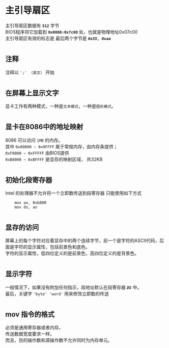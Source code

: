 # 主引导扇区
主引导扇区数据有 **`512`** 字节  
BIOS程序将它加载到 **`0x0000:0x7c00`** 处，也就是物理地址0x07c00  
主引导扇区有效的标志是 最后两个字节是 ***`0x55, 0xaa`***

#
## 注释
注释以 `';' （英文）` 开始

#
## 在屏幕上显示文字
显卡工作有两种模式，一种是`文本模式`，一种是`图形模式`。

#
## 显卡在8086中的地址映射
8086 可以访问 `1MB` 的内存。  
其中 `0x00000 ~ 0x9FFFF` 属于常规内存，由内存条提供；  
`0xF0000 ~ 0xFFFFF` 由BIOS提供  
`0xB8000 ~ 0xBFFFF` 是显存的映射区域， 共32KB

#
## 初始化段寄存器
Intel 的处理器不允许将一个立即数传送到段寄存器
只能使用如下方式
```
    mov ax, 0xb800
    mov ds, ax
```

#
## 显存的访问
屏幕上的每个字符对应着显存中的两个连续字节，前一个是字符的ASCII代码，后面是字符的显示属性，包括前景色和底色。  
字符的显示属性，低四位定义的是前景色，高四位定义的是背景色。

# 
## 显示字符
一般情况下，如果没有附加任何指示，段地址默认在段寄存器 ***`DS`*** 中。  
最后，关键字 `'byte' 'word'` 用来修饰立即数的传送 

#
## mov 指令的格式
必须是通用寄存器或者内存。  
传送数据宽度要求一样。  
而且，目的操作数和源操作数不允许同时为内存单元。  
